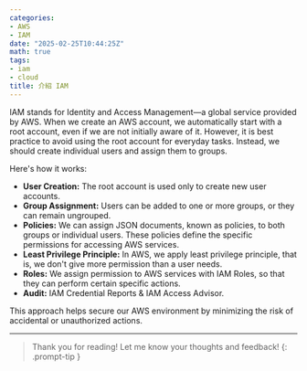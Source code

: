 ```yaml
---
categories:
- AWS
- IAM
date: "2025-02-25T10:44:25Z"
math: true
tags:
- iam
- cloud
title: 介紹 IAM 
---
```


IAM stands for Identity and Access Management—a global service provided by AWS. When we create an AWS account, we automatically start with a root account, even if we are not initially aware of it. However, it is best practice to avoid using the root account for everyday tasks. Instead, we should create individual users and assign them to groups.

Here's how it works:

- **User Creation:** The root account is used only to create new user accounts.
- **Group Assignment:** Users can be added to one or more groups, or they can remain ungrouped.
- **Policies:** We can assign JSON documents, known as policies, to both groups or individual users. These policies define the specific permissions for accessing AWS services.
- **Least Privilege Principle:** In AWS, we apply least privilege principle, that is, we don't give more permission than a user needs.
- **Roles:** We assign permission to AWS services with IAM Roles, so that they can perform certain specific actions.
- **Audit:** IAM Credential Reports & IAM Access Advisor.

This approach helps secure our AWS environment by minimizing the risk of accidental or unauthorized actions.

---

> Thank you for reading! Let me know your thoughts and feedback!
{: .prompt-tip }
